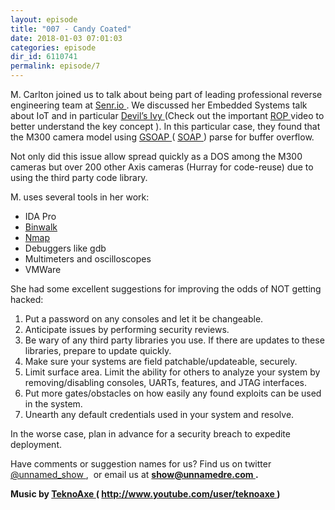 ```yaml
---
layout: episode
title: "007 - Candy Coated"
date: 2018-01-03 07:01:03
categories: episode
dir_id: 6110741
permalink: episode/7
---
```

<p>
 M. Carlton joined us to talk about being part of leading professional reverse engineering team at
 <a href="http://senr.io/">
  Senr.io
 </a>
 . We discussed her Embedded Systems talk about IoT and in particular
 <a href="http://blog.senr.io/devilsivy.html">
  Devil’s Ivy
 </a>
 (Check out the important
 <a href="https://en.wikipedia.org/wiki/Return-oriented_programming">
  ROP
 </a>
 video to better understand the key concept ). In this particular case, they found that the M300 camera model using
 <a href="https://en.wikipedia.org/wiki/GSOAP">
  GSOAP
 </a>
 (
 <a href="https://en.wikipedia.org/wiki/SOAP">
  SOAP
 </a>
 ) parse for buffer overflow.
</p>
<p>
 Not only did this issue allow spread quickly as a DOS among the M300 cameras but over 200 other Axis cameras (Hurray for code-reuse) due to using the third party code library.
</p>
<p>
 M. uses several tools in her work:
</p>
<ul>
 <li>
  IDA Pro
 </li>
 <li>
  <a href="https://tools.kali.org/forensics/binwalk">
   Binwalk
  </a>
 </li>
 <li>
  <a href="https://en.wikipedia.org/wiki/Nmap">
   Nmap
  </a>
 </li>
 <li>
  Debuggers like gdb
 </li>
 <li>
  Multimeters and oscilloscopes
 </li>
 <li>
  VMWare
 </li>
</ul>
<p>
 She had some excellent suggestions for improving the odds of NOT getting hacked:
</p>
<ol>
 <li>
  Put a password on any consoles and let it be changeable.
 </li>
 <li>
  Anticipate issues by performing security reviews.
 </li>
 <li>
  Be wary of any third party libraries you use. If there are updates to these libraries, prepare to update quickly.
 </li>
 <li>
  Make sure your systems are field patchable/updateable, securely.
 </li>
 <li>
  Limit surface area. Limit the ability for others to analyze your system by removing/disabling consoles, UARTs, features, and JTAG interfaces.
 </li>
 <li>
  Put more gates/obstacles on how easily any found exploits can be used in the system.
 </li>
 <li>
  Unearth any default credentials used in your system and resolve.
 </li>
</ol>
<p>
 In the worse case, plan in advance for a security breach to expedite deployment.
</p>
<p>
 Have comments or suggestion names for us? Find us on twitter
 <a href="https://twitter.com/unnamed_show">
  @unnamed_show
 </a>
 ,  or email us at
 <a href="mailto:show@unnamedre.com">
  <strong>
   show@unnamedre.com
  </strong>
 </a>
 <strong>
  .
 </strong>
</p>
<p>
 <strong>
  Music by
 </strong>
 <a href="http://www.teknoaxe.com">
  <strong>
   TeknoAxe
  </strong>
 </a>
 <strong>
  (
 </strong>
 <a href="http://www.youtube.com/user/teknoaxe">
  <strong>
   http://www.youtube.com/user/teknoaxe
  </strong>
 </a>
 <strong>
  )
 </strong>
</p>
